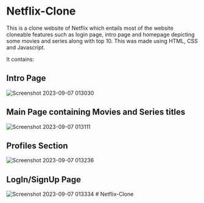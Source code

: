 # Netflix-Clone
This is a clone website of Netflix which entails most of the website cloneable features such as login page, intro page and homepage depicting some movies and series along with top 10. This was made using HTML, CSS and Javascript.

It contains: 
  ## Intro Page

![Screenshot 2023-09-07 013030](https://github.com/pranav-saluja-125/Netflix-Clone/assets/111756527/11b0ff29-5f7a-423c-b7b0-7fe04cb5f32e)

  ## Main Page containing Movies and Series titles

![Screenshot 2023-09-07 013111](https://github.com/pranav-saluja-125/Netflix-Clone/assets/111756527/a1254c67-ef58-4f7a-9b24-40fc6bdf86a4)


  ## Profiles Section

![Screenshot 2023-09-07 013236](https://github.com/pranav-saluja-125/Netflix-Clone/assets/111756527/e3badfa7-6518-4f86-8aad-8e02f626a80a)

  ## LogIn/SignUp Page
  
![Screenshot 2023-09-07 013334](https://github.com/pranav-saluja-125/Netflix-Clone/assets/111756527/cf0ed55b-fa9c-4914-8368-5464216bfa8a)
#   N e t f l i x - C l o n e  
 